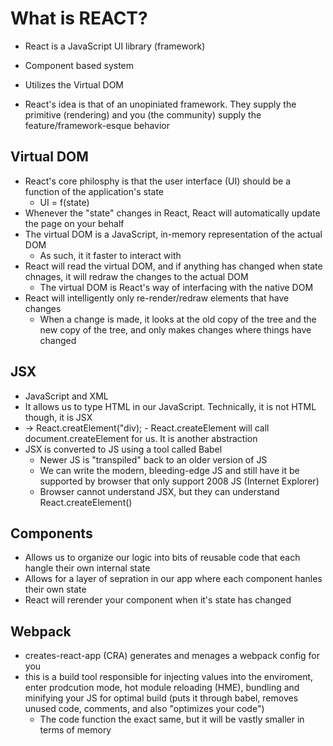 # What is REACT?
- React is a JavaScript UI library (framework)
- Component based system
- Utilizes the Virtual DOM

- React's idea is that of an unopiniated framework. They supply the primitive (rendering) and you (the community) supply the feature/framework-esque behavior

## Virtual DOM
- React's core philosphy is that the user interface (UI) should be a function of the application's state
    - UI = f(state)
- Whenever the "state" changes in React, React will automatically update the page on your behalf
- The virtual DOM is a JavaScript, in-memory representation of the actual DOM
    - As such, it it faster to interact with
- React will read the virtual DOM, and if anything has changed when state chnages, it will redraw the changes to the actual DOM
    - The virtual DOM is React's way of interfacing with the native DOM
- React will intelligently only re-render/redraw elements that have changes
    - When a change is made, it looks at the old copy  of the tree and the new copy of the tree, and only makes changes where things have changed

## JSX
- JavaScript and XML
- It allows us to type HTML in our JavaScript. Technically, it is not HTML though, it is JSX
- <div></div> -> React.creatElement("div);
    - React.createElement will call document.createElement for us. It is another abstraction
- JSX is converted to JS using a tool called Babel
    - Newer JS is "transpiled" back to an older version of JS
    - We can write the modern, bleeding-edge JS and still have it be supported by browser that only support 2008 JS (Internet Explorer)
    - Browser cannot understand JSX, but they can understand React.createElement()

## Components
- Allows us to organize our logic into bits of reusable code that each hangle their own internal state
- Allows for a layer of sepration in our app where each component hanles their own state
- React will rerender your component when it's state has changed

## Webpack
- creates-react-app (CRA) generates and menages a webpack config for you
- this is a build tool responsible for injecting values into the enviroment, enter prodcution mode, hot module reloading (HME), bundling and minifying your JS for optimal build (puts it through babel, removes unused code, comments, and also "optimizes your code")
    - The code function the exact same, but it will be vastly smaller in terms of memory